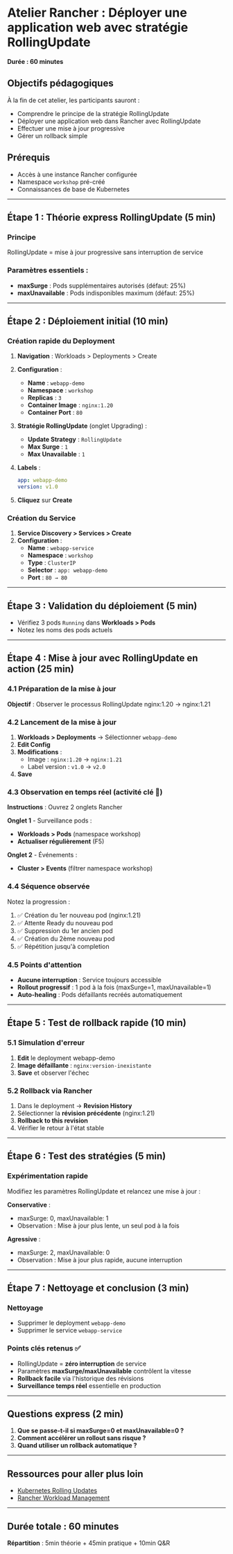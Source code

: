 # Atelier Rancher : Déployer une application web avec stratégie RollingUpdate
**Durée : 60 minutes**

## Objectifs pédagogiques
À la fin de cet atelier, les participants sauront :
- Comprendre le principe de la stratégie RollingUpdate
- Déployer une application web dans Rancher avec RollingUpdate
- Effectuer une mise à jour progressive
- Gérer un rollback simple

## Prérequis
- Accès à une instance Rancher configurée
- Namespace `workshop` pré-créé
- Connaissances de base de Kubernetes

---

## Étape 1 : Théorie express RollingUpdate (5 min)

### Principe
RollingUpdate = mise à jour progressive sans interruption de service

### Paramètres essentiels :
- **maxSurge** : Pods supplémentaires autorisés (défaut: 25%)
- **maxUnavailable** : Pods indisponibles maximum (défaut: 25%)

---

## Étape 2 : Déploiement initial (10 min)

### Création rapide du Deployment

1. **Navigation** : Workloads > Deployments > Create
2. **Configuration** :
   - **Name** : `webapp-demo`
   - **Namespace** : `workshop`
   - **Replicas** : `3`
   - **Container Image** : `nginx:1.20`
   - **Container Port** : `80`

3. **Stratégie RollingUpdate** (onglet Upgrading) :
   - **Update Strategy** : `RollingUpdate`
   - **Max Surge** : `1`
   - **Max Unavailable** : `1`

4. **Labels** :
   ```yaml
   app: webapp-demo
   version: v1.0
   ```

5. **Cliquez** sur **Create**

### Création du Service
1. **Service Discovery > Services > Create**
2. **Configuration** :
   - **Name** : `webapp-service`
   - **Namespace** : `workshop`
   - **Type** : `ClusterIP`
   - **Selector** : `app: webapp-demo`
   - **Port** : `80 → 80`

---

## Étape 3 : Validation du déploiement (5 min)

- Vérifiez 3 pods `Running` dans **Workloads > Pods**
- Notez les noms des pods actuels

---

## Étape 4 : Mise à jour avec RollingUpdate en action (25 min)

### 4.1 Préparation de la mise à jour
**Objectif** : Observer le processus RollingUpdate nginx:1.20 → nginx:1.21

### 4.2 Lancement de la mise à jour
1. **Workloads > Deployments** → Sélectionner `webapp-demo`
2. **Edit Config**
3. **Modifications** :
   - Image : `nginx:1.20` → `nginx:1.21`
   - Label version : `v1.0` → `v2.0`
4. **Save**

### 4.3 Observation en temps réel (activité clé 🎯)
**Instructions** : Ouvrez 2 onglets Rancher

**Onglet 1** - Surveillance pods :
- **Workloads > Pods** (namespace workshop)
- **Actualiser régulièrement** (F5)

**Onglet 2** - Événements :
- **Cluster > Events** (filtrer namespace workshop)

### 4.4 Séquence observée
Notez la progression :
1. ✅ Création du 1er nouveau pod (nginx:1.21)
2. ✅ Attente Ready du nouveau pod
3. ✅ Suppression du 1er ancien pod
4. ✅ Création du 2ème nouveau pod
5. ✅ Répétition jusqu'à completion

### 4.5 Points d'attention
- **Aucune interruption** : Service toujours accessible
- **Rollout progressif** : 1 pod à la fois (maxSurge=1, maxUnavailable=1)
- **Auto-healing** : Pods défaillants recréés automatiquement

---

## Étape 5 : Test de rollback rapide (10 min)

### 5.1 Simulation d'erreur
1. **Edit** le deployment webapp-demo
2. **Image défaillante** : `nginx:version-inexistante`
3. **Save** et observer l'échec

### 5.2 Rollback via Rancher
1. Dans le deployment → **Revision History**
2. Sélectionner la **révision précédente** (nginx:1.21)
3. **Rollback to this revision**
4. Vérifier le retour à l'état stable

---

## Étape 6 : Test des stratégies (5 min)

### Expérimentation rapide
Modifiez les paramètres RollingUpdate et relancez une mise à jour :

**Conservative** :
- maxSurge: 0, maxUnavailable: 1
- Observation : Mise à jour plus lente, un seul pod à la fois

**Agressive** :
- maxSurge: 2, maxUnavailable: 0  
- Observation : Mise à jour plus rapide, aucune interruption

---

## Étape 7 : Nettoyage et conclusion (3 min)

### Nettoyage
- Supprimer le deployment `webapp-demo`
- Supprimer le service `webapp-service`

### Points clés retenus ✅
- RollingUpdate = **zéro interruption** de service
- Paramètres **maxSurge/maxUnavailable** contrôlent la vitesse
- **Rollback facile** via l'historique des révisions
- **Surveillance temps réel** essentielle en production

---

## Questions express (2 min)

1. **Que se passe-t-il si maxSurge=0 et maxUnavailable=0 ?**
2. **Comment accélérer un rollout sans risque ?**
3. **Quand utiliser un rollback automatique ?**

---

## Ressources pour aller plus loin

- [Kubernetes Rolling Updates](https://kubernetes.io/docs/concepts/workloads/controllers/deployment/#rolling-update-deployment)
- [Rancher Workload Management](https://rancher.com/docs/)

---

## Durée totale : 60 minutes

**Répartition** : 5min théorie + 45min pratique + 10min Q&R
